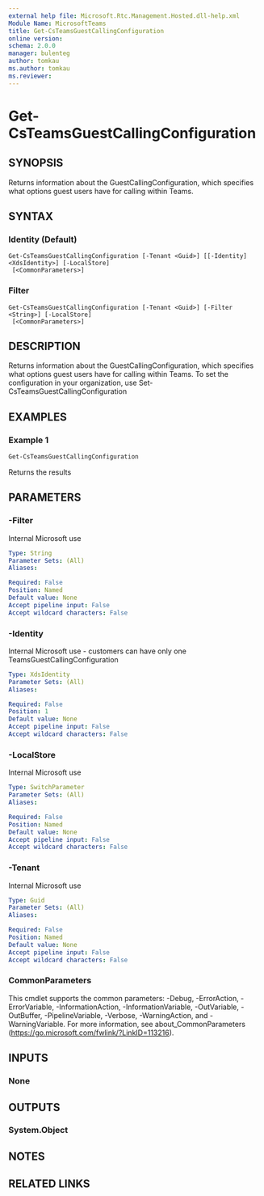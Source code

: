 ```yaml
---
external help file: Microsoft.Rtc.Management.Hosted.dll-help.xml
Module Name: MicrosoftTeams
title: Get-CsTeamsGuestCallingConfiguration
online version:
schema: 2.0.0
manager: bulenteg
author: tomkau
ms.author: tomkau
ms.reviewer: 
---
```


# Get-CsTeamsGuestCallingConfiguration

## SYNOPSIS

Returns information about the GuestCallingConfiguration, which specifies what options guest users have for calling within Teams.

## SYNTAX

### Identity (Default)
```
Get-CsTeamsGuestCallingConfiguration [-Tenant <Guid>] [[-Identity] <XdsIdentity>] [-LocalStore]
 [<CommonParameters>]
```

### Filter
```
Get-CsTeamsGuestCallingConfiguration [-Tenant <Guid>] [-Filter <String>] [-LocalStore]
 [<CommonParameters>]
```

## DESCRIPTION
Returns information about the GuestCallingConfiguration, which specifies what options guest users have for calling within Teams.  To set the configuration in your organization, use Set-CsTeamsGuestCallingConfiguration

## EXAMPLES

### Example 1
```powershell
Get-CsTeamsGuestCallingConfiguration
```

Returns the results 

## PARAMETERS

### -Filter
Internal Microsoft use

```yaml
Type: String
Parameter Sets: (All)
Aliases:

Required: False
Position: Named
Default value: None
Accept pipeline input: False
Accept wildcard characters: False
```

### -Identity
Internal Microsoft use - customers can have only one TeamsGuestCallingConfiguration

```yaml
Type: XdsIdentity
Parameter Sets: (All)
Aliases:

Required: False
Position: 1
Default value: None
Accept pipeline input: False
Accept wildcard characters: False
```

### -LocalStore
Internal Microsoft use

```yaml
Type: SwitchParameter
Parameter Sets: (All)
Aliases:

Required: False
Position: Named
Default value: None
Accept pipeline input: False
Accept wildcard characters: False
```

### -Tenant
Internal Microsoft use

```yaml
Type: Guid
Parameter Sets: (All)
Aliases:

Required: False
Position: Named
Default value: None
Accept pipeline input: False
Accept wildcard characters: False
```

### CommonParameters
This cmdlet supports the common parameters: -Debug, -ErrorAction, -ErrorVariable, -InformationAction, -InformationVariable, -OutVariable, -OutBuffer, -PipelineVariable, -Verbose, -WarningAction, and -WarningVariable.
For more information, see about_CommonParameters (https://go.microsoft.com/fwlink/?LinkID=113216).

## INPUTS

### None
## OUTPUTS

### System.Object
## NOTES

## RELATED LINKS

